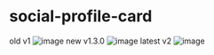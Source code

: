 
# social-profile-card
old v1
![image](https://github.com/user-attachments/assets/d8d3c4f4-85f0-4e43-89ba-0db4d69ffef4)
new v1.3.0
![image](https://github.com/user-attachments/assets/f832a93d-351f-465d-b46d-88c25e26c59e)
latest v2
![image](https://github.com/user-attachments/assets/d901cc1c-d413-4834-a872-8a234bacfc80)
